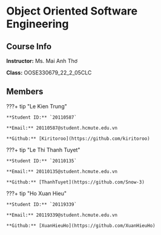 # Object Oriented Software Engineering

## Course Info

  **Instructor:** Ms. Mai Anh Thơ

  **Class:** OOSE330679_22_2_05CLC

## Members

???+ tip "Le Kien Trung"

    **Student ID:** `20110587`

    **Email:** 20110587@student.hcmute.edu.vn

    **Github:** [Kiritoroo](https://github.com/kiritoroo)

???+ tip "Le Thi Thanh Tuyet"

    **Student ID:** `20110135` 

    **Email:** 20110135@student.hcmute.edu.vn

    **Github:** [ThanhTuyet](https://github.com/Snow-3)

???+ tip "Ho Xuan Hieu"

    **Student ID:** `20119339` 

    **Email:** 20119339@student.hcmute.edu.vn

    **Github:** [XuanHieuHo](https://github.com/XuanHieuHo)
